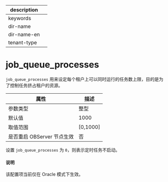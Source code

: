 |description||
|---|---|
|keywords||
|dir-name||
|dir-name-en||
|tenant-type||

job_queue_processes 
========================================

`job_queue_processes` 用来设定每个租户上可以同时运行的任务数上限，目的是为了控制任务挤占租户的资源。


|        属性        |     描述     |
|------------------|------------|
| 参数类型             | 整型         |
| 默认值              | 1000       |
| 取值范围             | \[0,1000\] |
| 是否重启 OBServer 节点生效 | 否          |



设置 `job_queue_processes` 为 `0`，则表示定时任务不启动。

  <main id="notice" type='explain'>
    <h4>说明</h4>
    <p>该配置项当前仅在 Oracle 模式下生效。</p>
  </main>
